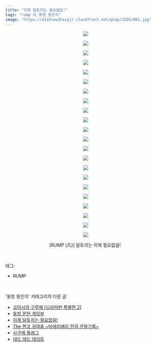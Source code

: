 ```yaml
---
title: "이제 달토끼는 필요없음!"
tags: "rump 凡 동방_동인지"
image: "https://d1xbsow2hxcyjr.cloudfront.net/ghap/3205/001.jpg"
---
```

<div class="article">
<p style="text-align: center; clear: none; float: none;"><img src="{{ site.imgserver10 }}/ghap/3205/001.jpg"/></p>
<p style="text-align: center; clear: none; float: none;"><img src="{{ site.imgserver10 }}/ghap/3205/002.jpg"/></p>
<p style="text-align: center; clear: none; float: none;"><img src="{{ site.imgserver10 }}/ghap/3205/003.jpg"/></p>
<p style="text-align: center; clear: none; float: none;"><img src="{{ site.imgserver10 }}/ghap/3205/004.jpg"/></p>
<p style="text-align: center; clear: none; float: none;"><img src="{{ site.imgserver10 }}/ghap/3205/005.jpg"/></p>
<p style="text-align: center; clear: none; float: none;"><img src="{{ site.imgserver10 }}/ghap/3205/006.jpg"/></p>
<p style="text-align: center; clear: none; float: none;"><img src="{{ site.imgserver10 }}/ghap/3205/007.jpg"/></p>
<p style="text-align: center; clear: none; float: none;"><img src="{{ site.imgserver10 }}/ghap/3205/008.jpg"/></p>
<p style="text-align: center; clear: none; float: none;"><img src="{{ site.imgserver10 }}/ghap/3205/009.jpg"/></p>
<p style="text-align: center; clear: none; float: none;"><img src="{{ site.imgserver10 }}/ghap/3205/010.jpg"/></p>
<p style="text-align: center; clear: none; float: none;"><img src="{{ site.imgserver10 }}/ghap/3205/011.jpg"/></p>
<p style="text-align: center; clear: none; float: none;"><img src="{{ site.imgserver10 }}/ghap/3205/012.jpg"/></p>
<p style="text-align: center; clear: none; float: none;"><img src="{{ site.imgserver10 }}/ghap/3205/013.jpg"/></p>
<p style="text-align: center; clear: none; float: none;"><img src="{{ site.imgserver10 }}/ghap/3205/014.jpg"/></p>
<p style="text-align: center; clear: none; float: none;"><img src="{{ site.imgserver10 }}/ghap/3205/015.jpg"/></p>
<p style="text-align: center; clear: none; float: none;"><img src="{{ site.imgserver10 }}/ghap/3205/016.jpg"/></p>
<p style="text-align: center; clear: none; float: none;"><img src="{{ site.imgserver10 }}/ghap/3205/017.jpg"/></p>
<p style="text-align: center; clear: none; float: none;"><img src="{{ site.imgserver10 }}/ghap/3205/018.jpg"/></p>
<p style="text-align: center; clear: none; float: none;"><img src="{{ site.imgserver10 }}/ghap/3205/019.jpg"/></p>
<p style="text-align: center; clear: none; float: none;"><img src="{{ site.imgserver10 }}/ghap/3205/020.jpg"/></p>
<p style="text-align: center; clear: none; float: none;"><img src="{{ site.imgserver10 }}/ghap/3205/021.jpg"/></p>
<p style="text-align: center; clear: none; float: none;"><img src="{{ site.imgserver10 }}/ghap/3205/022.jpg"/></p>
<p style="text-align: center; clear: none; float: none;">[RUMP (凡)] 달토끼는 이제 필요없음! </p>
</div><br/>
<div class="tagTrail">
<p>태그: </p>
<ul>
<li>RUMP</li>
</ul>
</div><br/>
<div class="another">
<p>'동방 동인지' 카테고리의 다른 글</p>
<ul>
<li><a href="/ghap_3208">코이시의 구루메 [드라마판 특별편 2]</a></li>
<li><a href="/ghap_3207">동방 몬헌 게임부</a></li>
<li><a href="/ghap_3205">이제 달토끼는 필요없음!</a></li>
<li><a href="/ghap_3204">The 렌코 귀여움 ~마에리베리 한의 관찰기록~</a></li>
<li><a href="/ghap_3203">사구메 플래그</a></li>
<li><a href="/ghap_3201">데드 데드 데이트</a></li>
</ul>
</div><br/>
<div class="cb_module cb_fluid">
<div class="cb_wrt cb_profile">
</div><!-- commentList close -->
</div><br/>
